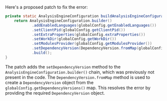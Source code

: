 Here's a proposed patch to fix the error:
```java
private static AnalysisEngineConfiguration buildAnalysisEngineConfiguration() {
    return AnalysisEngineConfiguration.builder()
            .addEnabledLanguages(globalConfig.getEnabledLanguages())
            .setClientPid(globalConfig.getClientPid())
            .setExtraProperties(globalConfig.extraProperties())
            .setWorkDir(globalConfig.getWorkDir())
            .setModulesProvider(globalConfig.getModulesProvider())
            .setDependencyVersion(DependencyVersion.fromMap(globalConfig.getDependencyVersions()))
            .build();
}
```
The patch adds the `setDependencyVersion` method to the `AnalysisEngineConfiguration.builder()` chain, which was previously not present in the code. The `DependencyVersion.fromMap` method is used to create a `DependencyVersion` object from the `globalConfig.getDependencyVersions()` map. This resolves the error by providing the required `DependencyVersion` object.